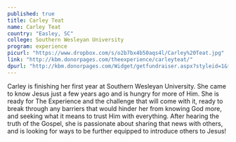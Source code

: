```yaml
---
published: true
title: Carley Teat
name: Carley Teat
country: "Easley, SC"
college: Southern Wesleyan University
program: experience
picurl: "https://www.dropbox.com/s/o2b7bx4b50aqs4l/Carley%20Teat.jpg"
link: "http://kbm.donorpages.com/theexperience/carleyteat/"
dpurl: "http://kbm.donorpages.com/Widget/getfundraiser.aspx?styleid=1&fid=95f31096-14b4-4a21-a7af-3e313aa6960d&pageId=474&did=9e6e189d-1066-4f69-bed1-bf32a5ec586f&type=indiv"
---
```


Carley is finishing her first year at Southern Wesleyan University. She came to know Jesus just a few years ago and is hungry for more of Him. She is ready for The Experience and the challenge that will come with it, ready to break through any barriers that would hinder her from knowing God more, and seeking what it means to trust Him with everything. After hearing the truth of the Gospel, she is passionate about sharing that news with others, and is looking for ways to be further equipped to introduce others to Jesus!
